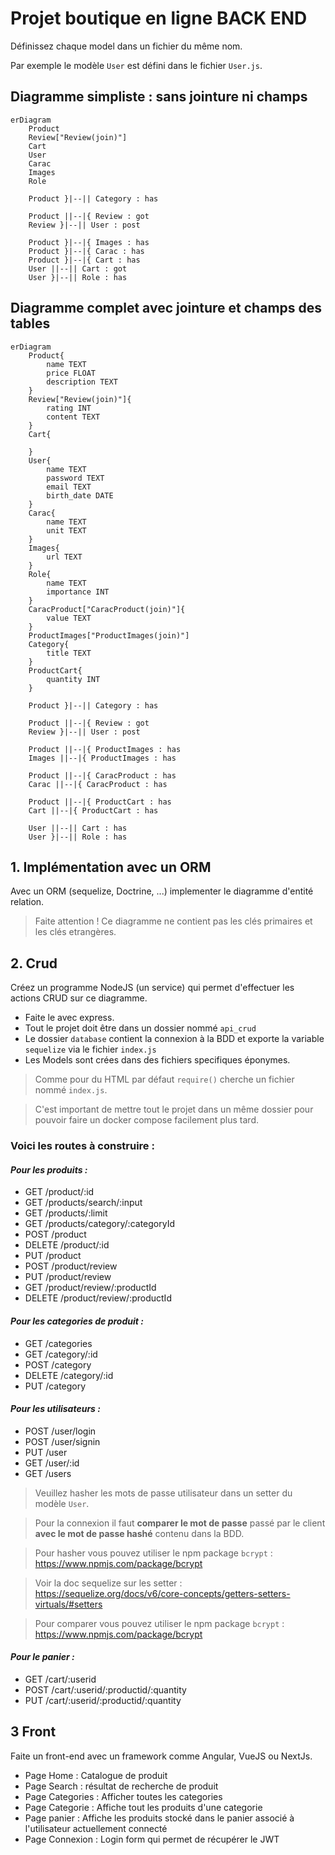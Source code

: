 # Projet boutique en ligne BACK END

Définissez chaque model dans un fichier du même nom.

Par exemple le modèle `User` est défini dans le fichier `User.js`.

## Diagramme simpliste : sans jointure ni champs
```mermaid
erDiagram
    Product
    Review["Review(join)"]
    Cart
    User
    Carac
    Images
    Role

    Product }|--|| Category : has

    Product ||--|{ Review : got
    Review }|--|| User : post

    Product }|--|{ Images : has
    Product }|--|{ Carac : has
    Product }|--|{ Cart : has
    User ||--|| Cart : got
    User }|--|| Role : has
```
## Diagramme complet avec jointure et champs des tables
```mermaid
erDiagram
    Product{
        name TEXT
        price FLOAT
        description TEXT
    }
    Review["Review(join)"]{
        rating INT
        content TEXT
    }
    Cart{

    }
    User{
        name TEXT
        password TEXT
        email TEXT
        birth_date DATE
    }
    Carac{
        name TEXT
        unit TEXT
    }
    Images{
        url TEXT
    }
    Role{
        name TEXT
        importance INT
    }
    CaracProduct["CaracProduct(join)"]{
        value TEXT
    }
    ProductImages["ProductImages(join)"]
    Category{
        title TEXT
    }
    ProductCart{
        quantity INT
    }

    Product }|--|| Category : has

    Product ||--|{ Review : got
    Review }|--|| User : post
    
    Product ||--|{ ProductImages : has
    Images ||--|{ ProductImages : has
    
    Product ||--|{ CaracProduct : has
    Carac ||--|{ CaracProduct : has
    
    Product ||--|{ ProductCart : has
    Cart ||--|{ ProductCart : has

    User ||--|| Cart : has
    User }|--|| Role : has
```
## 1. Implémentation avec un ORM

Avec un ORM (sequelize, Doctrine, ...) implementer le diagramme d'entité relation.

> Faite attention ! Ce diagramme ne contient pas les clés primaires et les clés etrangères.


## 2. Crud
Créez un programme NodeJS (un service) qui permet d'effectuer les actions CRUD sur ce diagramme.
- Faite le avec express.
- Tout le projet doit être dans un dossier nommé `api_crud`
- Le dossier `database` contient la connexion à la BDD et exporte la variable `sequelize` via le fichier `index.js`
- Les Models sont crées dans des fichiers specifiques éponymes. 

> Comme pour du HTML par défaut `require()` cherche un fichier nommé `index.js`.

> C'est important de mettre tout le projet dans un même dossier pour pouvoir faire un docker compose facilement plus tard.

### Voici les routes à construire :

#### *Pour les produits :*
- GET /product/:id
- GET /products/search/:input
- GET /products/:limit
- GET /products/category/:categoryId
- POST /product
- DELETE /product/:id
- PUT /product
- POST /product/review
- PUT /product/review
- GET /product/review/:productId
- DELETE /product/review/:productId

#### *Pour les categories de produit :*
- GET /categories
- GET /category/:id
- POST /category
- DELETE /category/:id
- PUT /category

#### *Pour les utilisateurs :*
- POST /user/login
- POST /user/signin
- PUT /user
- GET /user/:id
- GET /users

> Veuillez hasher les mots de passe utilisateur dans un setter du modèle `User`.

> Pour la connexion il faut **comparer le mot de passe** passé par le client **avec le mot de passe hashé** contenu dans la BDD. 

>  Pour hasher vous pouvez utiliser le npm package `bcrypt`  : https://www.npmjs.com/package/bcrypt

> Voir la doc sequelize sur les setter : https://sequelize.org/docs/v6/core-concepts/getters-setters-virtuals/#setters

> Pour comparer vous pouvez utiliser le npm package `bcrypt`  : https://www.npmjs.com/package/bcrypt


#### *Pour le panier :*
- GET /cart/:userid
- POST /cart/:userid/:productid/:quantity
- PUT /cart/:userid/:productid/:quantity

## 3 Front

Faite un front-end avec un framework comme Angular, VueJS ou NextJs.

- Page Home : Catalogue de produit
- Page Search : résultat de recherche de produit
- Page Categories : Afficher toutes les categories
- Page Categorie : Affiche tout les produits d'une categorie
- Page panier : Affiche les produits stocké dans le panier associé à l'utilisateur actuellement connecté
- Page Connexion : Login form qui permet de récupérer le JWT